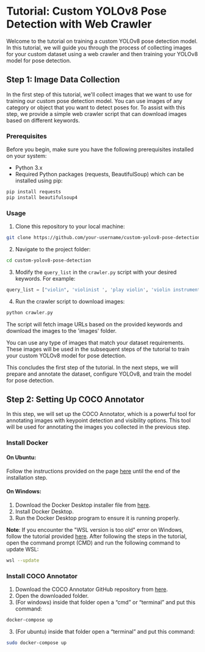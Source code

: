 # Tutorial: Custom YOLOv8 Pose Detection with Web Crawler

Welcome to the tutorial on training a custom YOLOv8 pose detection model. In this tutorial, we will guide you through the process of collecting images for your custom dataset using a web crawler and then training your YOLOv8 model for pose detection.

## Step 1: Image Data Collection

In the first step of this tutorial, we'll collect images that we want to use for training our custom pose detection model. You can use images of any category or object that you want to detect poses for. To assist with this step, we provide a simple web crawler script that can download images based on different keywords.

### Prerequisites

Before you begin, make sure you have the following prerequisites installed on your system:

- Python 3.x
- Required Python packages (requests, BeautifulSoup) which can be installed using pip:

```python
pip install requests
pip install beautifulsoup4
```

### Usage

1. Clone this repository to your local machine:
```bash
git clone https://github.com/your-username/custom-yolov8-pose-detection.git 
```

2. Navigate to the project folder:
```bash
cd custom-yolov8-pose-detection
```

3. Modify the `query_list` in the `crawler.py` script with your desired keywords. For example:
```python
query_list = ["violin", 'violinist ', 'play violin', 'violin instrument']
```

4. Run the crawler script to download images:
```python
python crawler.py
```

The script will fetch image URLs based on the provided keywords and download the images to the 'images' folder.

You can use any type of images that match your dataset requirements. These images will be used in the subsequent steps of the tutorial to train your custom YOLOv8 model for pose detection.

This concludes the first step of the tutorial. In the next steps, we will prepare and annotate the dataset, configure YOLOv8, and train the model for pose detection.

## Step 2: Setting Up COCO Annotator

In this step, we will set up the COCO Annotator, which is a powerful tool for annotating images with keypoint detection and visibility options. This tool will be used for annotating the images you collected in the previous step.

### Install Docker

#### On Ubuntu:
Follow the instructions provided on the page [here](https://docs.docker.com/engine/install/ubuntu/) until the end of the installation step.

#### On Windows:
1. Download the Docker Desktop installer file from [here](https://hub.docker.com/editions/community/docker-ce-desktop-windows).
2. Install Docker Desktop.
3. Run the Docker Desktop program to ensure it is running properly.

**Note**: If you encounter the "WSL version is too old" error on Windows, follow the tutorial provided [here](https://stackoverflow.com/questions/67168809/docker-desktop-requires-a-newer-wsl-kernel-version-on-windows). After following the steps in the tutorial, open the command prompt (CMD) and run the following command to update WSL:
   ```bash
   wsl --update
   ```

### Install COCO Annotator
1. Download the COCO Annotator GitHub repository from [here](https://github.com/jsbroks/coco-annotator).
2. Open the downloaded folder.
3. (For windows) inside that folder open a “cmd” or “terminal” and put this command:
```bash
docker-compose up
```
3. (For ubuntu) inside that folder open a “terminal” and put this command:
```bash
sudo docker-compose up
```

